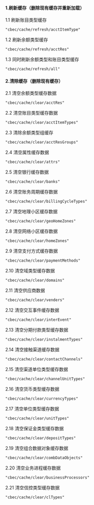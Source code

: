#### 1.刷新缓存（删除现有缓存并重新加载）
1.1 刷新账目类型缓存
>
`"cbec/cache/refresh/acctItemType"`

1.2 刷新余额类型缓存
>
`"cbec/cache/refresh/acctRes"`

1.3 同时刷新余额类型和账目类型缓存
>
`"cbec/cache/refresh/all"`


#### 2.清除缓存（删除现有缓存）
2.1 清空余额类型缓存数据
>
`"cbec/cache/clear/acctRes"`


2.2 清空账目类型缓存数据
> 
`"cbec/cache/clear/acctItemTypes"`

2.3 清除余额类型组缓存
> 
`"cbec/cache/clear/acctResGroups"`

2.4 清空属性缓存数据
> 
`"cbec/cache/clear/attrs"`

2.5 清空银行缓存数据
> 
`"cbec/cache/clear/banks"`

2.6 清空账务周期缓存数据
> 
`"cbec/cache/clear/billingCycleTypes"`

2.7 清空地理小区缓存数据
> 
`"cbec/cache/clear/geoHomeZones"`

2.8 清空网络小区缓存数据
> 
`"cbec/cache/clear/homeZones"`

2.9 清空支付方式缓存数据
> 
`"cbec/cache/clear/paymentMethods"`

2.10 清空域类型缓存数据
> 
`"cbec/cache/clear/domains"`

2.11 清空供应商数据
> 
`"cbec/cache/clear/venders"`

2.12 清空交互事件缓存数据
> 
`"cbec/cache/clear/interEvent"`

2.13 清空分期付款类型缓存数据
> 
`"cbec/cache/clear/instalmentTypes"`

2.14 清空接触渠道缓存数据
> 
`"cbec/cache/clear/contactChannels"`

2.15 清空渠道单位类型缓存数据
> 
`"cbec/cache/clear/channelUnitTypes"`

2.16 清空货币类型缓存数据
> 
`"cbec/cache/clear/currencyTypes"`

2.17 清空单位类型缓存数据
> 
`"cbec/cache/clear/unitTypes"`

2.18 清空保证金类型缓存数据
> 
`"cbec/cache/clear/depositTypes"`

2.19 清空组合数据对象缓存数据
> 
`"cbec/cache/clear/combDataObjects"`

2.20 清空业务进程缓存数据
> 
`"cbec/cache/clear/businessProcessors"`

2.21 清空信控类型缓存数据
> 
`"cbec/cache/clear/clTypes"`

